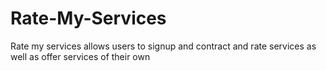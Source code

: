 # Rate-My-Services
Rate my services allows users to signup and contract and rate services as well as offer services of their own
